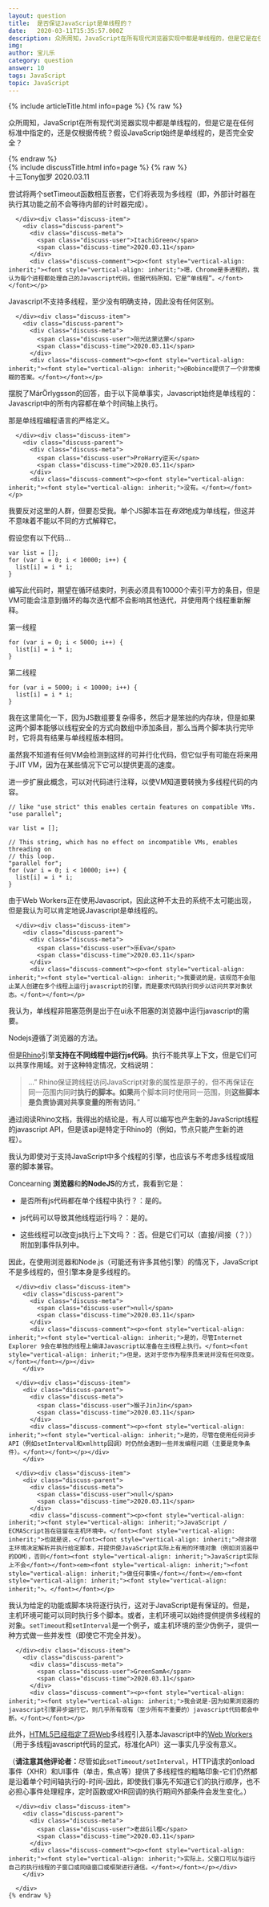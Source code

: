 ```yaml
---
layout: question
title:  是否保证JavaScript是单线程的？
date:   2020-03-11T15:35:57.000Z
description: 众所周知，JavaScript在所有现代浏览器实现中都是单线程的，但是它是在任何标准中指定的，还是仅根据传统？假设JavaScript始终是单线程的，是否...
img: 
author: 宝儿乐
category: question
answer: 10
tags: JavaScript
topic: JavaScript
---
```

<div class="article-root">
  <div class="article">
    {% include articleTitle.html info=page %}
    {% raw %}
    <div class="article-content"><p><font style="vertical-align: inherit;"><font style="vertical-align: inherit;">众所周知，JavaScript在所有现代浏览器实现中都是单线程的，但是它是在任何标准中指定的，还是仅根据传统？</font><font style="vertical-align: inherit;">假设JavaScript始终是单线程的，是否完全安全？</font></font></p></div>
    {% endraw %}
  </div>

  <div class="discuss-wrapper">
    {% include discussTitle.html info=page %}
    {% raw %}
    <div class="discuss-item">
        <div class="discuss-parent">
          <div class="discuss-meta">
            <span class="discuss-user">十三Tony伽罗</span>
            <span class="discuss-time">2020.03.11</span>
          </div>
          <div class="discuss-comment"><p><font style="vertical-align: inherit;"><font style="vertical-align: inherit;">尝试将两个setTimeout函数相互嵌套，它们将表现为多线程（即，外部计时器在执行其功能之前不会等待内部的计时器完成）。</font></font></p></div>
        </div>
        
      </div><div class="discuss-item">
        <div class="discuss-parent">
          <div class="discuss-meta">
            <span class="discuss-user">ItachiGreen</span>
            <span class="discuss-time">2020.03.11</span>
          </div>
          <div class="discuss-comment"><p><font style="vertical-align: inherit;"><font style="vertical-align: inherit;">嗯，Chrome是多进程的，我认为每个进程都处理自己的Javascript代码，但据代码所知，它是“单线程”。</font></font></p>

<p><font style="vertical-align: inherit;"><font style="vertical-align: inherit;">Javascript不支持多线程，至少没有明确支持，因此没有任何区别。</font></font></p></div>
        </div>
        
      </div><div class="discuss-item">
        <div class="discuss-parent">
          <div class="discuss-meta">
            <span class="discuss-user">阳光达蒙达蒙</span>
            <span class="discuss-time">2020.03.11</span>
          </div>
          <div class="discuss-comment"><p><font style="vertical-align: inherit;"><font style="vertical-align: inherit;">@Bobince提供了一个非常模糊的答案。</font></font></p>

<p><font style="vertical-align: inherit;"><font style="vertical-align: inherit;">摆脱了MárÖrlygsson的回答，由于以下简单事实，Javascript始终是单线程的：Javascript中的所有内容都在单个时间轴上执行。</font></font></p>

<p><font style="vertical-align: inherit;"><font style="vertical-align: inherit;">那是单线程编程语言的严格定义。</font></font></p></div>
        </div>
        
      </div><div class="discuss-item">
        <div class="discuss-parent">
          <div class="discuss-meta">
            <span class="discuss-user">ProHarry逆天</span>
            <span class="discuss-time">2020.03.11</span>
          </div>
          <div class="discuss-comment"><p><font style="vertical-align: inherit;"><font style="vertical-align: inherit;">没有。</font></font></p>

<p><font style="vertical-align: inherit;"><font style="vertical-align: inherit;">我要反对这里的人群，但要忍受我。</font><font style="vertical-align: inherit;">单个JS脚本旨在</font></font><em><font style="vertical-align: inherit;"><font style="vertical-align: inherit;">有效</font></font></em><font style="vertical-align: inherit;"><font style="vertical-align: inherit;">地成为</font><font style="vertical-align: inherit;">单线程，但这并不意味着不能以不同的方式解释它。</font></font></p>

<p><font style="vertical-align: inherit;"><font style="vertical-align: inherit;">假设您有以下代码...</font></font></p>

<pre><code>var list = [];<font></font>
for (var i = 0; i &lt; 10000; i++) {<font></font>
  list[i] = i * i;<font></font>
}<font></font>
</code></pre>

<p><font style="vertical-align: inherit;"><font style="vertical-align: inherit;">编写此代码时，期望在循环结束时，列表必须具有10000个索引平方的条目，但是VM可能会注意到循环的每次迭代都不会影响其他迭代，并使用两个线程重新解释。</font></font></p>

<p><font style="vertical-align: inherit;"><font style="vertical-align: inherit;">第一线程</font></font></p>

<pre><code>for (var i = 0; i &lt; 5000; i++) {<font></font>
  list[i] = i * i;<font></font>
}<font></font>
</code></pre>

<p><font style="vertical-align: inherit;"><font style="vertical-align: inherit;">第二线程</font></font></p>

<pre><code>for (var i = 5000; i &lt; 10000; i++) {<font></font>
  list[i] = i * i;<font></font>
}<font></font>
</code></pre>

<p><font style="vertical-align: inherit;"><font style="vertical-align: inherit;">我在这里简化一下，因为JS数组要复杂得多，然后才是笨拙的内存块，但是如果这两个脚本能够以线程安全的方式向数组中添加条目，那么当两个脚本执行完毕时，它将具有结果与单线程版本相同。</font></font></p>

<p><font style="vertical-align: inherit;"><font style="vertical-align: inherit;">虽然我不知道有任何VM会检测到这样的可并行化代码，但它似乎有可能在将来用于JIT VM，因为在某些情况下它可以提供更高的速度。</font></font></p>

<p><font style="vertical-align: inherit;"><font style="vertical-align: inherit;">进一步扩展此概念，可以对代码进行注释，以使VM知道要转换为多线程代码的内容。</font></font></p>

<pre><code>// like "use strict" this enables certain features on compatible VMs.<font></font>
"use parallel";<font></font>
<font></font>
var list = [];<font></font>
<font></font>
// This string, which has no effect on incompatible VMs, enables threading on<font></font>
// this loop.<font></font>
"parallel for";<font></font>
for (var i = 0; i &lt; 10000; i++) {<font></font>
  list[i] = i * i;<font></font>
}<font></font>
</code></pre>

<p><font style="vertical-align: inherit;"><font style="vertical-align: inherit;">由于Web Workers正在使用Javascript，因此这种不太丑的系统不太可能出现，但是我认为可以肯定地说Javascript是单线程的。</font></font></p></div>
        </div>
        
      </div><div class="discuss-item">
        <div class="discuss-parent">
          <div class="discuss-meta">
            <span class="discuss-user">乐Eva</span>
            <span class="discuss-time">2020.03.11</span>
          </div>
          <div class="discuss-comment"><p><font style="vertical-align: inherit;"><font style="vertical-align: inherit;">我要说的是，该规范不会阻止某人创建在多个线程上运行javascript的引擎，而是要求代码执行同步以访问共享对象状态。</font></font></p>

<p><font style="vertical-align: inherit;"><font style="vertical-align: inherit;">我认为，单线程非阻塞范例是出于在ui永不阻塞的浏览器中运行javascript的需要。</font></font></p>

<p><font style="vertical-align: inherit;"><font style="vertical-align: inherit;">Nodejs遵循了浏览器的方法。</font></font></p>

<p><a href="https://developer.mozilla.org/en-US/docs/Mozilla/Projects/Rhino" rel="nofollow noreferrer"><font style="vertical-align: inherit;"></font></a><font style="vertical-align: inherit;"><font style="vertical-align: inherit;">但是</font><a href="https://developer.mozilla.org/en-US/docs/Mozilla/Projects/Rhino" rel="nofollow noreferrer"><font style="vertical-align: inherit;">Rhino</font></a><font style="vertical-align: inherit;">引擎</font></font><strong><font style="vertical-align: inherit;"><font style="vertical-align: inherit;">支持在不同线程中运行js代码</font></font></strong><font style="vertical-align: inherit;"><font style="vertical-align: inherit;">。</font><font style="vertical-align: inherit;">执行不能共享上下文，但是它们可以共享作用域。</font><font style="vertical-align: inherit;">对于这种特定情况，文档说明：</font></font></p>

<blockquote>
  <p><font style="vertical-align: inherit;"><font style="vertical-align: inherit;">...” Rhino保证跨线程访问JavaScript对象的属性是原子的，但不再保证在同一范围内同时</font></font><strong><font style="vertical-align: inherit;"><font style="vertical-align: inherit;">执行的脚本。如果</font></font></strong><font style="vertical-align: inherit;"><font style="vertical-align: inherit;">两个脚本同时使用同一范围，则</font><strong><font style="vertical-align: inherit;">这些脚本是负责协调对共享变量的所有访问</font></strong><font style="vertical-align: inherit;">。”</font></font></p>
</blockquote>

<p><font style="vertical-align: inherit;"><font style="vertical-align: inherit;">通过阅读Rhino文档，我得出的结论是，有人可以编写也产生新的JavaScript线程的javascript API，但是该api是特定于Rhino的（例如，节点只能产生新的进程）。</font></font></p>

<p><font style="vertical-align: inherit;"><font style="vertical-align: inherit;">我认为即使对于支持JavaScript中多个线程的引擎，也应该与不考虑多线程或阻塞的脚本兼容。</font></font></p>

<p><font style="vertical-align: inherit;"><font style="vertical-align: inherit;">Concearning </font></font><strong><font style="vertical-align: inherit;"><font style="vertical-align: inherit;">浏览器</font></font></strong><font style="vertical-align: inherit;"><font style="vertical-align: inherit;">和</font></font><strong><font style="vertical-align: inherit;"><font style="vertical-align: inherit;">的NodeJS</font></font></strong><font style="vertical-align: inherit;"><font style="vertical-align: inherit;">的方式，我看到它是：</font></font></p>

<ul>
<li><p><font style="vertical-align: inherit;"><font style="vertical-align: inherit;">是否所有js代码都在单个线程中执行？</font><font style="vertical-align: inherit;">：是的。</font></font></p></li>
<li><p><font style="vertical-align: inherit;"><font style="vertical-align: inherit;">js代码可以导致其他线程运行吗？</font><font style="vertical-align: inherit;">：是的。</font></font></p></li>
<li><p><font style="vertical-align: inherit;"><font style="vertical-align: inherit;">这些线程可以改变js执行上下文吗？：否。但是它们可以（直接/间接（？））附加到事件队列中。</font></font></p></li>
</ul>

<p><font style="vertical-align: inherit;"><font style="vertical-align: inherit;">因此，在使用浏览器和Node.js（可能还有许多其他引擎）的情况下，JavaScript不是多线程的，但引擎本身是多线程的。</font></font></p></div>
        </div>
        
      </div><div class="discuss-item">
        <div class="discuss-parent">
          <div class="discuss-meta">
            <span class="discuss-user">null</span>
            <span class="discuss-time">2020.03.11</span>
          </div>
          <div class="discuss-comment"><p><font style="vertical-align: inherit;"><font style="vertical-align: inherit;">是的，尽管Internet Explorer 9会在单独的线程上编译Javascript以准备在主线程上执行。</font><font style="vertical-align: inherit;">但是，这对于您作为程序员来说并没有任何改变。</font></font></p></div>
        </div>
        
      </div><div class="discuss-item">
        <div class="discuss-parent">
          <div class="discuss-meta">
            <span class="discuss-user">猴子JinJin</span>
            <span class="discuss-time">2020.03.11</span>
          </div>
          <div class="discuss-comment"><p><font style="vertical-align: inherit;"><font style="vertical-align: inherit;">是的，尽管在使用任何异步API（例如setInterval和xmlhttp回调）时仍然会遇到一些并发编程问题（主要是竞争条件）。</font></font></p></div>
        </div>
        
      </div><div class="discuss-item">
        <div class="discuss-parent">
          <div class="discuss-meta">
            <span class="discuss-user">null</span>
            <span class="discuss-time">2020.03.11</span>
          </div>
          <div class="discuss-comment"><p><font style="vertical-align: inherit;"><font style="vertical-align: inherit;">JavaScript / ECMAScript旨在驻留在主机环境中。</font><font style="vertical-align: inherit;">也就是说，</font><font style="vertical-align: inherit;">除非宿主环境决定解析并执行给定脚本，并提供使JavaScript实际上有用的环境对象（例如浏览器中的DOM），否则</font><font style="vertical-align: inherit;">JavaScript实际上不会</font></font><em><font style="vertical-align: inherit;"><font style="vertical-align: inherit;">做任何事情</font></font></em><font style="vertical-align: inherit;"><font style="vertical-align: inherit;">。</font></font></p>

<p><font style="vertical-align: inherit;"><font style="vertical-align: inherit;">我认为给定的功能或脚本块将逐行执行，这对于JavaScript是有保证的。</font><font style="vertical-align: inherit;">但是，主机环境可能可以同时执行多个脚本。</font><font style="vertical-align: inherit;">或者，主机环境可以始终提供提供多线程的对象。</font></font><code>setTimeout</code><font style="vertical-align: inherit;"><font style="vertical-align: inherit;">和</font></font><code>setInterval</code><font style="vertical-align: inherit;"><font style="vertical-align: inherit;">是一个例子，或主机环境的至少伪例子，提供一种方式做一些并发性（即使它不完全并发）。</font></font></p></div>
        </div>
        
      </div><div class="discuss-item">
        <div class="discuss-parent">
          <div class="discuss-meta">
            <span class="discuss-user">GreenSamA</span>
            <span class="discuss-time">2020.03.11</span>
          </div>
          <div class="discuss-comment"><p><font style="vertical-align: inherit;"><font style="vertical-align: inherit;">我会说是-因为如果浏览器的javascript引擎异步运行它，则几乎所有现有（至少所有不重要的）javascript代码都会中断。</font></font></p>

<p><font style="vertical-align: inherit;"><font style="vertical-align: inherit;">此外，</font></font><a href="http://www.whatwg.org/specs/web-workers/current-work/" rel="noreferrer"><font style="vertical-align: inherit;"><font style="vertical-align: inherit;">HTML5已经指定了将Web</font></font></a><font style="vertical-align: inherit;"><font style="vertical-align: inherit;">多线程引入基本Javascript中的</font><a href="http://www.whatwg.org/specs/web-workers/current-work/" rel="noreferrer"><font style="vertical-align: inherit;">Web Workers</font></a><font style="vertical-align: inherit;">（用于多线程javascript代码的显式，标准化API）</font><font style="vertical-align: inherit;">这一事实</font><font style="vertical-align: inherit;">几乎没有意义。</font></font></p>

<p><font style="vertical-align: inherit;"><font style="vertical-align: inherit;">（</font></font><strong><font style="vertical-align: inherit;"><font style="vertical-align: inherit;">请注意其他评论者：</font></font></strong><font style="vertical-align: inherit;"><font style="vertical-align: inherit;">尽管如此</font></font><code>setTimeout/setInterval</code><font style="vertical-align: inherit;"><font style="vertical-align: inherit;">，HTTP请求的onload事件（XHR）和UI事件（单击，焦点等）提供了多线程性的粗略印象-它们仍然都是沿着单个时间轴执行的-时间-因此，即使我们事先不知道它们的执行顺序，也不必担心事件处理程序，定时函数或XHR回调的执行期间外部条件会发生变化。）</font></font></p></div>
        </div>
        
      </div><div class="discuss-item">
        <div class="discuss-parent">
          <div class="discuss-meta">
            <span class="discuss-user">老丝Gil樱</span>
            <span class="discuss-time">2020.03.11</span>
          </div>
          <div class="discuss-comment"><p><font style="vertical-align: inherit;"><font style="vertical-align: inherit;">实际上，父窗口可以与运行自己的执行线程的子窗口或同级窗口或框架进行通信。</font></font></p></div>
        </div>
        
      </div>
    {% endraw %}
  </div>
<div>
